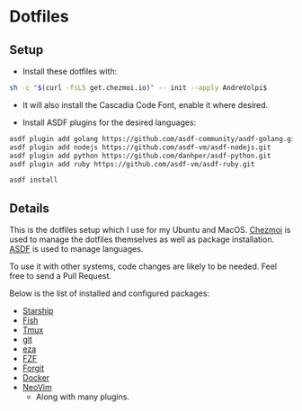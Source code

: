 # Dotfiles

## Setup

- Install these dotfiles with:
```sh
sh -c "$(curl -fsLS get.chezmoi.io)" -- init --apply AndreVolpi$
```

- It will also install the Cascadia Code Font, enable it where desired.

- Install ASDF plugins for the desired languages:
```sh
asdf plugin add golang https://github.com/asdf-community/asdf-golang.git
asdf plugin add nodejs https://github.com/asdf-vm/asdf-nodejs.git
asdf plugin add python https://github.com/danhper/asdf-python.git
asdf plugin add ruby https://github.com/asdf-vm/asdf-ruby.git

asdf install
```

## Details

This is the dotfiles setup which I use for my Ubuntu and MacOS.
[Chezmoi](https://www.chezmoi.io/) is used to manage the dotfiles themselves as well as package installation.
[ASDF](https://asdf-vm.com) is used to manage languages.

To use it with other systems, code changes are likely to be needed. Feel free to send a Pull Request.

Below is the list of installed and configured packages:

- [Starship](https://starship.rs/)
- [Fish](https://fishshell.com)
- [Tmux](https://github.com/tmux/tmux)
- [git](https://git-scm.com/)
- [eza](https://github.com/eza-community/eza)
- [FZF](https://github.com/junegunn/fzf)
- [Forgit](https://github.com/wfxr/forgit)
- [Docker](http://docker.com)
- [NeoVim](http://neovim.io/)
  - Along with many plugins.
